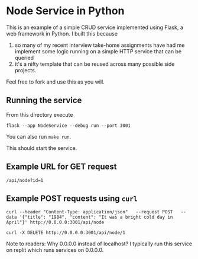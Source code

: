# Node Service in Python
This is an example of a simple CRUD service implemented using Flask, a web framework in Python. I built this  because 

1. so many of my recent interview take-home assignments have had me implement some logic running on a simple HTTP service that can be queried
2. it's a nifty template that can be reused across many possible side projects.

Feel free to fork and use this as you will.

## Running the service

From this directory execute 

`flask --app NodeService --debug run --port 3001`

You can also run `make run`.

This should start the service. 

## Example URL for GET request
`/api/node?id=1`

## Example POST requests using `curl`

```
curl --header "Content-Type: application/json"   --request POST   --data '{"title": "1984", "content": "It was a bright cold day in April"}' http://0.0.0.0:3001/api/node

curl -X DELETE http://0.0.0.0:3001/api/node/1
```

Note to readers: Why 0.0.0.0 instead of localhost? I typically run this service on replit which runs services on 0.0.0.0.
